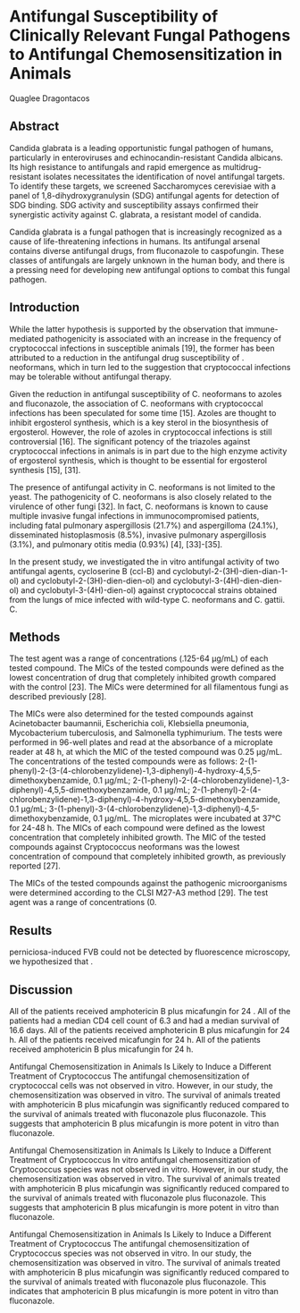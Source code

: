 # Antifungal Susceptibility of Clinically Relevant Fungal Pathogens to Antifungal Chemosensitization in Animals
Quaglee Dragontacos


## Abstract
Candida glabrata is a leading opportunistic fungal pathogen of humans, particularly in enteroviruses and echinocandin-resistant Candida albicans. Its high resistance to antifungals and rapid emergence as multidrug-resistant isolates necessitates the identification of novel antifungal targets. To identify these targets, we screened Saccharomyces cerevisiae with a panel of 1,8-dihydroxygranulysin (SDG) antifungal agents for detection of SDG binding. SDG activity and susceptibility assays confirmed their synergistic activity against C. glabrata, a resistant model of candida.

Candida glabrata is a fungal pathogen that is increasingly recognized as a cause of life-threatening infections in humans. Its antifungal arsenal contains diverse antifungal drugs, from fluconazole to caspofungin. These classes of antifungals are largely unknown in the human body, and there is a pressing need for developing new antifungal options to combat this fungal pathogen.


## Introduction
While the latter hypothesis is supported by the observation that immune-mediated pathogenicity is associated with an increase in the frequency of cryptococcal infections in susceptible animals [19], the former has been attributed to a reduction in the antifungal drug susceptibility of . neoformans, which in turn led to the suggestion that cryptococcal infections may be tolerable without antifungal therapy.

Given the reduction in antifungal susceptibility of C. neoformans to azoles and fluconazole, the association of C. neoformans with cryptococcal infections has been speculated for some time [15]. Azoles are thought to inhibit ergosterol synthesis, which is a key sterol in the biosynthesis of ergosterol. However, the role of azoles in cryptococcal infections is still controversial [16]. The significant potency of the triazoles against cryptococcal infections in animals is in part due to the high enzyme activity of ergosterol synthesis, which is thought to be essential for ergosterol synthesis [15], [31].

The presence of antifungal activity in C. neoformans is not limited to the yeast. The pathogenicity of C. neoformans is also closely related to the virulence of other fungi [32]. In fact, C. neoformans is known to cause multiple invasive fungal infections in immunocompromised patients, including fatal pulmonary aspergillosis (21.7%) and aspergilloma (24.1%), disseminated histoplasmosis (8.5%), invasive pulmonary aspergillosis (3.1%), and pulmonary otitis media (0.93%) [4], [33]-[35].

In the present study, we investigated the in vitro antifungal activity of two antifungal agents, cycloserine B (ccl-B) and cyclobutyl-2-(3H)-dien-dian-1-ol) and cyclobutyl-2-(3H)-dien-dien-ol) and cyclobutyl-3-(4H)-dien-dien-ol) and cyclobutyl-3-(4H)-dien-ol) against cryptococcal strains obtained from the lungs of mice infected with wild-type C. neoformans and C. gattii. C.


## Methods
The test agent was a range of concentrations (.125-64 µg/mL) of each tested compound. The MICs of the tested compounds were defined as the lowest concentration of drug that completely inhibited growth compared with the control [23]. The MICs were determined for all filamentous fungi as described previously [28].

The MICs were also determined for the tested compounds against Acinetobacter baumannii, Escherichia coli, Klebsiella pneumonia, Mycobacterium tuberculosis, and Salmonella typhimurium. The tests were performed in 96-well plates and read at the absorbance of a microplate reader at 48 h, at which the MIC of the tested compound was 0.25 µg/mL. The concentrations of the tested compounds were as follows: 2-(1-phenyl)-2-(3-(4-chlorobenzylidene)-1,3-diphenyl)-4-hydroxy-4,5,5-dimethoxybenzamide, 0.1 µg/mL; 2-(1-phenyl)-2-(4-chlorobenzylidene)-1,3-diphenyl)-4,5,5-dimethoxybenzamide, 0.1 µg/mL; 2-(1-phenyl)-2-(4-chlorobenzylidene)-1,3-diphenyl)-4-hydroxy-4,5,5-dimethoxybenzamide, 0.1 µg/mL; 3-(1-phenyl)-3-(4-chlorobenzylidene)-1,3-diphenyl)-4,5-dimethoxybenzamide, 0.1 µg/mL. The microplates were incubated at 37°C for 24-48 h. The MICs of each compound were defined as the lowest concentration that completely inhibited growth. The MIC of the tested compounds against Cryptococcus neoformans was the lowest concentration of compound that completely inhibited growth, as previously reported [27].

The MICs of the tested compounds against the pathogenic microorganisms were determined according to the CLSI M27-A3 method [29]. The test agent was a range of concentrations (0.


## Results
perniciosa-induced FVB could not be detected by fluorescence microscopy, we hypothesized that .


## Discussion
All of the patients received amphotericin B plus micafungin for 24 . All of the patients had a median CD4 cell count of 6.3 and had a median survival of 16.6 days. All of the patients received amphotericin B plus micafungin for 24 h. All of the patients received micafungin for 24 h. All of the patients received amphotericin B plus micafungin for 24 h.

Antifungal Chemosensitization in Animals Is Likely to Induce a Different Treatment of Cryptococcus
The antifungal chemosensitization of cryptococcal cells was not observed in vitro. However, in our study, the chemosensitization was observed in vitro. The survival of animals treated with amphotericin B plus micafungin was significantly reduced compared to the survival of animals treated with fluconazole plus fluconazole. This suggests that amphotericin B plus micafungin is more potent in vitro than fluconazole.

Antifungal Chemosensitization in Animals Is Likely to Induce a Different Treatment of Cryptococcus
In vitro antifungal chemosensitization of Cryptococcus species was not observed in vitro. However, in our study, the chemosensitization was observed in vitro. The survival of animals treated with amphotericin B plus micafungin was significantly reduced compared to the survival of animals treated with fluconazole plus fluconazole. This suggests that amphotericin B plus micafungin is more potent in vitro than fluconazole.

Antifungal Chemosensitization in Animals Is Likely to Induce a Different Treatment of Cryptococcus
The antifungal chemosensitization of Cryptococcus species was not observed in vitro. In our study, the chemosensitization was observed in vitro. The survival of animals treated with amphotericin B plus micafungin was significantly reduced compared to the survival of animals treated with fluconazole plus fluconazole. This indicates that amphotericin B plus micafungin is more potent in vitro than fluconazole.
